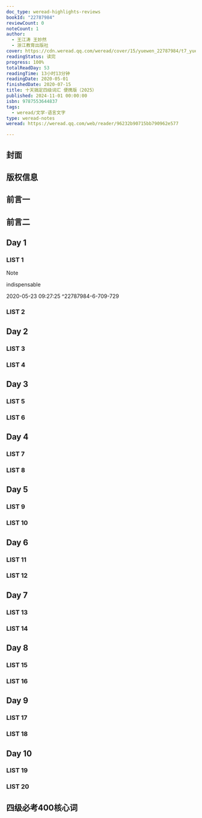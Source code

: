 ```yaml
---
doc_type: weread-highlights-reviews
bookId: "22787984"
reviewCount: 0
noteCount: 1
author:
  - 王江涛 王妙然
  - 浙江教育出版社
cover: https://cdn.weread.qq.com/weread/cover/15/yuewen_22787984/t7_yuewen_227879841737363302.jpg
readingStatus: 读完
progress: 100%
totalReadDay: 53
readingTime: 13小时13分钟
readingDate: 2020-05-01
finishedDate: 2020-07-15
title: 十天搞定四级词汇 便携版（2025）
published: 2024-11-01 00:00:00
isbn: 9787553644837
tags:
  - weread/文学-语言文字
type: weread-notes
weread: https://weread.qq.com/web/reader/96232b90715bb790962e577

---
```



## 封面

## 版权信息

## 前言一

## 前言二

## Day 1

### LIST 1

> [!NOTE] 
> indispensable
> 
> 2020-05-23 09:27:25 ^22787984-6-709-729

### LIST 2

## Day 2

### LIST 3

### LIST 4

## Day 3

### LIST 5

### LIST 6

## Day 4

### LIST 7

### LIST 8

## Day 5

### LIST 9

### LIST 10

## Day 6

### LIST 11

### LIST 12

## Day 7

### LIST 13

### LIST 14

## Day 8

### LIST 15

### LIST 16

## Day 9

### LIST 17

### LIST 18

## Day 10

### LIST 19

### LIST 20

## 四级必考400核心词

